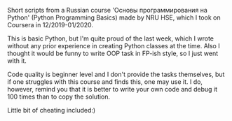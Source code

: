 Short scripts from a Russian course 'Основы программирования на Python' (Python Programming Basics) made by NRU HSE, which I took on Coursera in 12/2019-01/2020.

This is basic Python, but I'm quite proud of the last week, which I wrote without any prior experience in creating Python classes at the time. Also I thought it would be funny to write OOP task in FP-ish style, so I just went with it.

Code quality is beginner level and I don't provide the tasks themselves, but if one struggles with this course and finds this, one may use it. I do, however, remind you that it is better to write your own code and debug it 100 times than to copy the solution.

Little bit of cheating included:)
